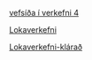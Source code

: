 

[vefsíða í verkefni 4](https://arijons.github.io/js_verkefni_4/verkefni_4.html)


[Lokaverkefni](https://arijons.github.io/form.html)


[Lokaverkefni-klárað](https://arijons.github.io/VEF-2-Lokaverkefni_A_V/form.html)



